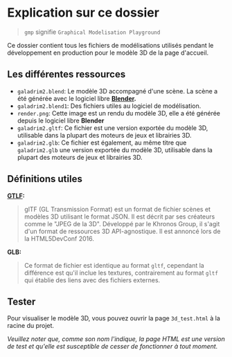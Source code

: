# Explication sur ce dossier

> `gmp` signifie `Graphical Modelisation Playground`

Ce dossier contient tous les fichiers de modélisations utilisés pendant le développement en production pour le modèle 3D de la page d'accueil.

## Les différentes ressources

- `galadrim2.blend`: Le modèle 3D accompagné d'une scène. La scène a été générée avec le logiciel libre **[Blender](https://www.blender.org/).** 
- `galadrim2.blend1`: Des fichiers utiles au logiciel de modélisation.
- `render.png`: Cette image est un rendu du modèle 3D, elle a été générée depuis le logiciel libre **Blender**
- `galadrim2.gltf`: Ce fichier est une version exportée du modèle 3D, utilisable dans la plupart des moteurs de jeux et librairies 3D.
- `galadrim2.glb`: Ce fichier est également, au même titre que `galadrim2.glb` une version exportée du modèle 3D, utilisable dans la plupart des moteurs de jeux et librairies 3D.

## Définitions utiles

**[GTLF](https://www.khronos.org/gltf/):**
> glTF (GL Transmission Format) est un format de fichier scènes et modèles 3D utilisant le format JSON. Il est décrit par ses créateurs comme le "JPEG de la 3D". Développé par le Khronos Group, il s'agit d'un format de ressources 3D API-agnostique. Il est annoncé lors de la HTML5DevConf 2016.

**GLB:**
> Ce format de fichier est identique au format `gltf`, cependant la différence est qu'il inclue les textures, contrairement au format `gltf` qui établie des liens avec des fichiers externes. 

## Tester

Pour visualiser le modèle 3D, vous pouvez ouvrir la page `3d_test.html` à la racine du projet.

*Veuillez noter que, comme son nom l'indique, la page HTML est une version de test et qu'elle est susceptible de cesser de fonctionner à tout moment.*

